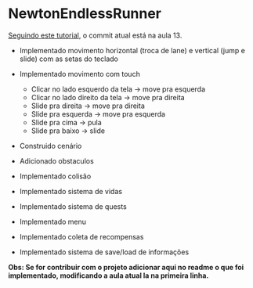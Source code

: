 # NewtonEndlessRunner

[Seguindo este tutorial](https://www.youtube.com/watch?v=6kd81YDxWvk&list=PLgTmU6kuSLtx66CLXLjFShZIsUYKxuhCd), o commit atual está na aula 13.

* Implementado movimento horizontal (troca de lane) e vertical (jump e slide) com as setas do teclado
* Implementado movimento com touch
  * Clicar no lado esquerdo da tela -> move pra esquerda
  * Clicar no lado direito da tela -> move pra direita
  * Slide pra direita -> move pra direita
  * Slide pra esquerda -> move pra esquerda
  * Slide pra cima -> pula
  * Slide pra baixo -> slide
  
* Construido cenário
* Adicionado obstaculos
* Implementado colisão
* Implementado sistema de vidas
* Implementado sistema de quests
* Implementado menu
* Implementado coleta de recompensas
* Implementado sistema de save/load de informações
  
**Obs: Se for contribuir com o projeto adicionar aqui no readme o que foi implementado, modificando a aula atual la na primeira linha.**
